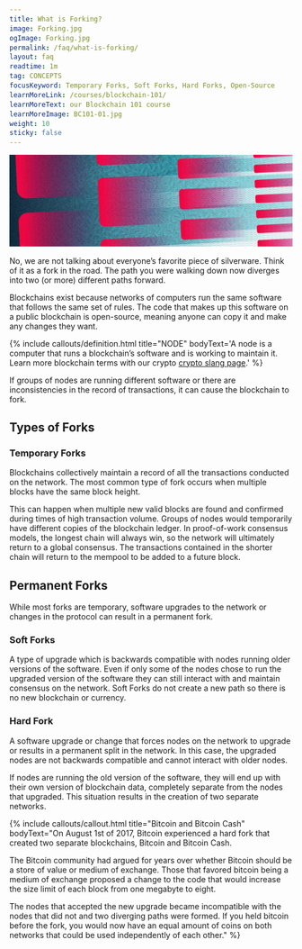```yaml
---
title: What is Forking?
image: Forking.jpg
ogImage: Forking.jpg
permalink: /faq/what-is-forking/
layout: faq
readtime: 1m
tag: CONCEPTS
focusKeyword: Temporary Forks, Soft Forks, Hard Forks, Open-Source
learnMoreLink: /courses/blockchain-101/
learnMoreText: our Blockchain 101 course
learnMoreImage: BC101-01.jpg
weight: 10
sticky: false
---
```

<img src="/assets/img/courses/blockchain-for-business/Fork-01.jpg" alt="Illustration representing forking with boxes splitting and making more boxes over and over" title="Forking">

<p>No, we are not talking about everyone’s favorite piece of silverware. Think of it as a fork in the road. The path you were walking down now diverges into two (or more) different paths forward.</p>

<p>Blockchains exist because networks of computers run the same software that follows the same set of rules. The code that makes up this software on a public blockchain is open-source, meaning anyone can copy it and make any changes they want.</p>

{% include callouts/definition.html
	title="NODE"
	bodyText='A node is a computer that runs a blockchain’s software and is working to maintain it.
	Learn more blockchain terms with our crypto <a href="/posts/12/07/crypto-lingo-you-need-to-know" target="_blank">crypto slang page</a>.'
%}

<p>If groups of nodes are running different software or there are inconsistencies in the record of transactions, it can cause the blockchain to fork.</p>

<h2>Types of Forks</h2>

<h3>Temporary Forks</h3>
<p>Blockchains collectively maintain a record of all the transactions conducted on the network. The most common type of fork occurs when multiple blocks have the same block height.</p>

<p>This can happen when multiple new valid blocks are found and confirmed during times of high transaction volume. Groups of nodes would temporarily have different copies of the blockchain ledger. In proof-of-work consensus models, the longest chain will always win, so the network will ultimately return to a global consensus. The transactions contained in the shorter chain will return to the mempool to be added to a future block.</p>

<h2>Permanent Forks</h2>
<p>While most forks are temporary, software upgrades to the network or changes in the protocol can result in a permanent fork.</p>

<h3>Soft Forks</h3>
<p>A type of upgrade which is backwards compatible with nodes running older versions of the software. Even if only some of the nodes chose to run the upgraded version of the software they can still interact with and maintain consensus on the network. Soft Forks do not create a new path so there is no new blockchain or currency.</p>

<h3>Hard Fork</h3>
<p>A software upgrade or change that forces nodes on the network to upgrade or results in a permanent split in the network. In this case, the upgraded nodes are not backwards compatible and cannot interact with older nodes.</p>

<p>If nodes are running the old version of the software, they will end up with their own version of blockchain data, completely separate from the nodes that upgraded. This situation results in the creation of two separate networks.</p>

{% include callouts/callout.html
   title="Bitcoin and Bitcoin Cash"
	bodyText="On August 1st of 2017, Bitcoin experienced a hard fork that created two separate blockchains, Bitcoin and Bitcoin Cash. 

The Bitcoin community had argued for years over whether Bitcoin should be a store of value or medium of exchange. Those that favored bitcoin being a medium of exchange proposed a change to the code that would increase the size limit of each block from one megabyte to eight. 

The nodes that accepted the new upgrade became incompatible with the nodes that did not and two diverging paths were formed. If you held bitcoin before the fork, you would now have an equal amount of coins on both networks that could be used independently of each other."
%}
